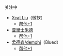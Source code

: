 关注中

+ [Xcat Liu](http://blog.xcatliu.com/archives/)（微软）  
    + [帮他+1](https://github.com/FrankFang/best-chinese-front-end-blogs/issues/1)
+ [亚里士朱德](http://yalishizhude.github.io/archives/)
    + [帮他+1](https://github.com/FrankFang/best-chinese-front-end-blogs/issues/5)
+ [孟德森/demohi](https://boke.io)（Blued）
    + [帮他+1](https://github.com/FrankFang/best-chinese-front-end-blogs/pull/6)
